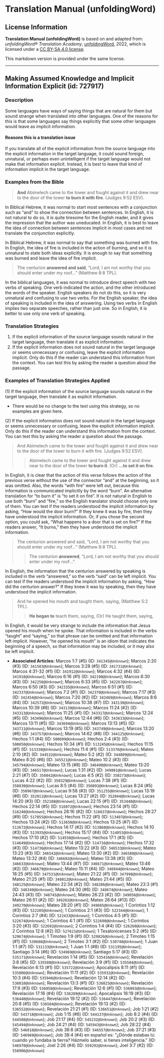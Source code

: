 # Translation Manual (unfoldingWord)

## License Information

**Translation Manual (unfoldingWord)** is based on and adapted from: _unfoldingWord® Translation Academy_, [unfoldingWord](https://unfoldingword.org/utw), 2022, which is licensed under a [CC BY-SA 4.0 license](https://creativecommons.org/licenses/by-sa/4.0/legalcode.en).

This markdown version is provided under the same license.



--------------------------------

## Making Assumed Knowledge and Implicit Information Explicit (id: 727917)

### Description

Some languages have ways of saying things that are natural for them but sound strange when translated into other languages. One of the reasons for this is that some languages say things explicitly that some other languages would leave as implicit information.

#### Reasons this is a translation issue

If you translate all of the explicit information from the source language into the explicit information in the target language, it could sound foreign, unnatural, or perhaps even unintelligent if the target language would not make that information explicit. Instead, it is best to leave that kind of information implicit in the target language.

### Examples from the Bible

> **And** Abimelech came to the tower and fought against it and drew near to the door of the tower **to burn it with fire**. (Judges 9:52 ESV).

In Biblical Hebrew, it was normal to start most sentences with a conjunction such as “and” to show the connection between sentences. In English, it is not natural to do so, it is quite tiresome for the English reader, and it gives the impression that the author was uneducated. In English, it is best to leave the idea of connection between sentences implicit in most cases and not translate the conjunction explicitly.

In Biblical Hebrew, it was normal to say that something was burned with fire. In English, the idea of fire is included in the action of burning, and so it is unnatural to state both ideas explicitly. It is enough to say that something was burned and leave the idea of fire implicit.

> The centurion **answered and said**, “Lord, I am not worthy that you should enter under my roof…” (Matthew 8:8 TPL).

In the biblical languages, it was normal to introduce direct speech with two verbs of speaking. One verb indicated the action, and the other introduced the words of the speaker. English speakers do not do this, so it is very unnatural and confusing to use two verbs. For the English speaker, the idea of speaking is included in the idea of answering. Using two verbs in English implies two separate speeches, rather than just one. So in English, it is better to use only one verb of speaking.

### Translation Strategies

1. If the explicit information of the source language sounds natural in the target language, then translate it as explicit information.
2. If the explicit information does not sound natural in the target language or seems unnecessary or confusing, leave the explicit information implicit. Only do this if the reader can understand this information from the context. You can test this by asking the reader a question about the passage.

### Examples of Translation Strategies Applied

(1\) If the explicit information of the source language sounds natural in the target language, then translate it as explicit information.

* There would be no change to the text using this strategy, so no examples are given here.

(2\) If the explicit information does not sound natural in the target language or seems unnecessary or confusing, leave the explicit information implicit. Only do this if the reader can understand this information from the context. You can test this by asking the reader a question about the passage.

> And Abimelech came to the tower and fought against it and drew near to the door of the tower to burn it with fire. (Judges 9:52 ESV).
> 
> 
> > Abimelech came to the tower and fought against it and drew near to the door of the tower **to burn it**. (Or) **…to set it on fire**.

In English, it is clear that the action of this verse follows the action of the previous verse without the use of the connector “and” at the beginning, so it was omitted. Also, the words “with fire” were left out, because this information is communicated implicitly by the word “burn”. An alternative translation for “to burn it” is “to set it on fire”. It is not natural in English to use both “burn” and “fire,” so the English translator should choose only one of them. You can test if the readers understood the implicit information by asking, “How would the door burn?” If they knew it was by fire, then they have understood the implicit information. Or, if you chose the second option, you could ask, “What happens to a door that is set on fire?” If the readers answer, “It burns,” then they have understood the implicit information.

> The centurion answered and said, “Lord, I am not worthy that you should enter under my roof…” (Matthew 8:8 TPL).
> 
> 
> > The centurion **answered**, “Lord, I am not worthy that you should enter under my roof…”.

In English, the information that the centurion answered by speaking is included in the verb “answered,” so the verb “said” can be left implicit. You can test if the readers understood the implicit information by asking, “How did the centurion answer?” If they knew it was by speaking, then they have understood the implicit information.

> And he opened his mouth and taught them, saying, (Matthew 5:2 TPL).
> 
> 
> > **He began to** teach them, saying, (Or) He taught them, saying,

In English, it would be very strange to include the information that Jesus opened his mouth when he spoke. That information is included in the verbs “taught” and “saying,” so that phrase can be omitted and that information left implicit. However, “he opened his mouth” is an idiom that indicates the beginning of a speech, so that information may be included, or it may also be left implicit.

* **Associated Articles:** Marcos 1:7 (#5) (ID: `341345@Unknown`); Marcos 2:20 (#3) (ID: `341583@Unknown`); Marcos 3:28 (#5) (ID: `341731@Unknown`); Marcos 4:31-32 (#1) (ID: `341912@Unknown`); Marcos 4:32 (#4) (ID: `341918@Unknown`); Marcos 6:16 (#1) (ID: `342190@Unknown`); Marcos 6:30 (#3) (ID: `342256@Unknown`); Marcos 6:33 (#5) (ID: `342267@Unknown`); Marcos 6:50 (#3) (ID: `342335@Unknown`); Marcos 6:51 (#1) (ID: `342337@Unknown`); Marcos 7:2 (#1) (ID: `342370@Unknown`); Marcos 7:17 (#3) (ID: `342454@Unknown`); Marcos 7:20 (#2) (ID: `342469@Unknown`); Marcos 8:6 (#4) (ID: `342572@Unknown`); Marcos 10:38 (#7) (ID: `343130@Unknown`); Marcos 10:39 (#8) (ID: `343139@Unknown`); Marcos 11:24 (#2) (ID: `343313@Unknown`); Marcos 11:25 (#1) (ID: `343317@Unknown`); Marcos 12:24 (#5) (ID: `343496@Unknown`); Marcos 12:44 (#6) (ID: `343633@Unknown`); Marcos 13:11 (#5) (ID: `343694@Unknown`); Marcos 13:13 (#5) (ID: `343711@Unknown`); Marcos 13:19 (#5) (ID: `343749@Unknown`); Marcos 13:20 (#6) (ID: `343757@Unknown`); Marcos 14:62 (#8) (ID: `344125@Unknown`); Hechos 1:1 (#4) (ID: `500699@Unknown`); Hechos 2:4 (#3) (ID: `500850@Unknown`); Hechos 10:34 (#1) (ID: `513245@Unknown`); Hechos 11:15 (#1) (ID: `513338@Unknown`); Hechos 11:4 (#1) (ID: `513376@Unknown`); Mateo 2:10 (#2) (ID: `344532@Unknown`); Mateo 5:2 (#2) (ID: `344809@Unknown`); Mateo 8:20 (#6) (ID: `345521@Unknown`); Mateo 10:2 (#3) (ID: `345794@Unknown`); Mateo 13:15 (#8) (ID: `346490@Unknown`); Mateo 13:20 (#3) (ID: `346517@Unknown`); Lucas 1:31 (#2) (ID: `349801@Unknown`); Lucas 2:21 (#7) (ID: `350042@Unknown`); Lucas 4:5 (#2) (ID: `350273@Unknown`); Lucas 4:22 (#2) (ID: `350329@Unknown`); Lucas 7:38 (#1) (ID: `350830@Unknown`); Lucas 8:5 (#4) (ID: `350893@Unknown`); Lucas 8:24 (#5) (ID: `350967@Unknown`); Lucas 9:58 (#3) (ID: `351255@Unknown`); Lucas 13:19 (#6) (ID: `352011@Unknown`); Lucas 13:27 (#2) (ID: `352044@Unknown`); Lucas 14:20 (#3) (ID: `352188@Unknown`); Lucas 22:15 (#1) (ID: `353448@Unknown`); Hechos 22:14 (#5) (ID: `516072@Unknown`); Hechos 23:14 (#1) (ID: `516240@Unknown`); Hechos 26:16 (#2) (ID: `516637@Unknown`); Hechos 28:27 (#9) (ID: `517055@Unknown`); Hechos 11:22 (#1) (ID: `513407@Unknown`); Hechos 13:24 (#2) (ID: `513658@Unknown`); Hechos 13:25 (#7) (ID: `513672@Unknown`); Hechos 14:17 (#2) (ID: `513860@Unknown`); Hechos 14:10 (#3) (ID: `513935@Unknown`); Hechos 15:17 (#4) (ID: `514053@Unknown`); Hechos 17:10 (#2) (ID: `514550@Unknown`); Hechos 17:1 (#3) (ID: `514649@Unknown`); Hechos 17:14 (#2) (ID: `514716@Unknown`); Hechos 17:32 (#3) (ID: `514736@Unknown`); Mateo 13:22 (#3) (ID: `346533@Unknown`); Mateo 13:23 (#3) (ID: `346542@Unknown`); Mateo 13:30 (#2) (ID: `346588@Unknown`); Mateo 13:32 (#4) (ID: `346602@Unknown`); Mateo 13:38 (#3) (ID: `346633@Unknown`); Mateo 13:44 (#7) (ID: `346671@Unknown`); Mateo 13:46 (#2) (ID: `346679@Unknown`); Mateo 15:11 (#4) (ID: `346944@Unknown`); Mateo 18:25 (#5) (ID: `347531@Unknown`); Mateo 21:22 (#1) (ID: `347998@Unknown`); Mateo 21:25 (#1) (ID: `348012@Unknown`); Mateo 21:44 (#5) (ID: `348125@Unknown`); Mateo 22:34 (#2) (ID: `348286@Unknown`); Mateo 23:3 (#1) (ID: `348349@Unknown`); Mateo 24:30 (#6) (ID: `348674@Unknown`); Mateo 24:43 (#3) (ID: `348745@Unknown`); Mateo 26:23 (#2) (ID: `349056@Unknown`); Mateo 26:51 (#2) (ID: `349202@Unknown`); Mateo 26:64 (#13) (ID: `349270@Unknown`); Mateo 28:20 (#1) (ID: `349685@Unknown`); 1 Corintios 1:12 (#3) (ID: `522205@Unknown`); 1 Corintios 2:1 (#3) (ID: `522344@Unknown`); 1 Corintios 2:7 (#4) (ID: `522433@Unknown`); 1 Corintios 4:5 (#1) (ID: `522674@Unknown`); 1 Corintios 4:1 (#1) (ID: `522690@Unknown`); 1 Corintios 3:20 (#3) (ID: `522692@Unknown`); 2 Corintios 1:4 (#4) (ID: `526260@Unknown`); 2 Corintios 12:8 (#2) (ID: `527621@Unknown`); 1 Tesalonicenses 5:2 (#5) (ID: `529674@Unknown`); 1 Timoteo 1:9 (#1) (ID: `529826@Unknown`); 2 Timoteo 1:15 (#1) (ID: `530686@Unknown`); 2 Timoteo 3:1 (#2) (ID: `530740@Unknown`); 1 Juan 1:1 (#7) (ID: `531133@Unknown`); 1 Juan 1:1 (#8) (ID: `531195@Unknown`); Santiago 3:14 (#6) (ID: `534969@Unknown`); Santiago 5:17 (#3) (ID: `535171@Unknown`); Revelación 1:14 (#5) (ID: `535416@Unknown`); Revelación 3:8 (#5) (ID: `535580@Unknown`); Revelación 3:9 (#1) (ID: `535584@Unknown`); Revelación 6:13 (#1) (ID: `535722@Unknown`); Apocalipsis 8:11 (#1) (ID: `535806@Unknown`); Revelación 11:11 (#2) (ID: `535932@Unknown`); Revelación 10:3 (#4) (ID: `535946@Unknown`); Revelación 12:14 (#2) (ID: `536010@Unknown`); Revelación 13:3 (#1) (ID: `536025@Unknown`); Revelación 17:9 (#3) (ID: `536058@Unknown`); Revelación 12:6 (#1) (ID: `536093@Unknown`); Revelación 17:16 (#4) (ID: `536289@Unknown`); Apocalipsis 18:19 (#3) (ID: `536440@Unknown`); Revelación 19:12 (#2) (ID: `536447@Unknown`); Revelación 20:8 (#5) (ID: `536504@Unknown`); Revelación 19:13 (#2) (ID: `536552@Unknown`); Revelación 21:21 (#1) (ID: `536651@Unknown`); Job 1:21 (#2) (ID: `543718@Unknown`); Job 1:15 (#6) (ID: `544137@Unknown`); Job 8:2 (#4) (ID: `544508@Unknown`); Job 21:17 (#4) (ID: `545232@Unknown`); Job 20:2 (#3) (ID: `545494@Unknown`); Job 24:21 (#4) (ID: `545943@Unknown`); Job 28:22 (#4) (ID: `546018@Unknown`); Job 38:8 (#3) (ID: `546557@Unknown`); Job 37:21 (#3) (ID: `546969@Unknown`); Job 38:4 (#4) en español es: "¿Dónde estabas tú cuando yo fundaba la tierra? Házmelo saber, si tienes inteligencia." (ID: `546970@Unknown`); Joel 2:26 (#4) (ID: `559292@Unknown`); Joel 3:7 (#2) (ID: `558906@Unknown`)

